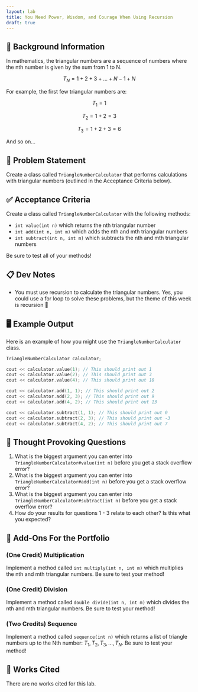 ```yaml
---
layout: lab
title: You Need Power, Wisdom, and Courage When Using Recursion
draft: true
---
```


## 🔖 Background Information

In mathematics, the triangular numbers are a sequence of numbers where the nth number is given by the sum from 1 to N.

$$
T_N = 1 + 2 + 3 + ... + N-1 + N
$$

For example, the first few triangular numbers are:

$$
T_1 = 1
$$

$$
T_2 = 1 + 2 = 3
$$

$$
T_3 = 1 + 2 + 3 = 6
$$

And so on...

## 🎯 Problem Statement

Create a class called `TriangleNumberCalculator` that performs calculations with triangular numbers (outlined in the Acceptance Criteria below).

## ✅ Acceptance Criteria

Create a class called `TriangleNumberCalculator` with the following methods:

* `int value(int n)` which returns the nth triangular number
* `int add(int n, int m)` which adds the nth and mth triangular numbers
* `int subtract(int n, int m)` which subtracts the nth and mth triangular numbers

Be sure to test all of your methods!

## 📋 Dev Notes

* You must use recursion to calculate the triangular numbers. Yes, you could use a for loop to solve these problems, but the theme of this week is recursion 🙂

## 🖥️ Example Output

Here is an example of how you might use the `TriangleNumberCalculator` class.

```cpp
TriangleNumberCalculator calculator;

cout << calculator.value(1); // This should print out 1
cout << calculator.value(2); // This should print out 3
cout << calculator.value(4); // This should print out 10

cout << calculator.add(1, 1); // This should print out 2
cout << calculator.add(2, 3); // This should print out 9
cout << calculator.add(4, 2); // This should print out 13

cout << calculator.subtract(1, 1); // This should print out 0
cout << calculator.subtract(2, 3); // This should print out -3
cout << calculator.subtract(4, 2); // This should print out 7
```

## 📝 Thought Provoking Questions

1. What is the biggest argument you can enter into `TriangleNumberCalculator#value(int n)` before you get a stack overflow error?
2. What is the biggest argument you can enter into `TriangleNumberCalculator#add(int n)` before you get a stack overflow error?
3. What is the biggest argument you can enter into `TriangleNumberCalculator#subtract(int n)` before you get a stack overflow error?
4. How do your results for questions 1 - 3 relate to each other? Is this what you expected?

## 💼 Add-Ons For the Portfolio

### (One Credit) Multiplication

Implement a method called `int multiply(int n, int m)` which multiplies the nth and mth triangular numbers. Be sure to test your method!

### (One Credit) Division

Implement a method called `double divide(int n, int m)` which divides the nth and mth triangular numbers. Be sure to test your method!

### (Two Credits) Sequence

Implement a method called `sequence(int n)` which returns a list of triangle numbers up to the Nth number: $T_1, T_2, T_3, ..., T_N$. Be sure to test your method!

## 📘 Works Cited

There are no works cited for this lab.
